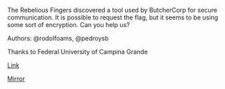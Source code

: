 The Rebelious Fingers discovered a tool used by ButcherCorp for secure communication. It is possible to request the flag, but it seems to be using some sort of encryption. Can you help us?

Authors: @rodolfoams, @pedroysb

Thanks to Federal University of Campina Grande

[Link](https://cloud.ufscar.br:8080/v1/AUTH_c93b694078064b4f81afd2266a502511/static.pwn2win.party/intelsgx_fd1abca8d26ddb5210e60f9f9a92de2e387733dfca220f13f1a1681b1430577e.tar.gz)

[Mirror](https://static.pwn2win.party/intelsgx_fd1abca8d26ddb5210e60f9f9a92de2e387733dfca220f13f1a1681b1430577e.tar.gz)
